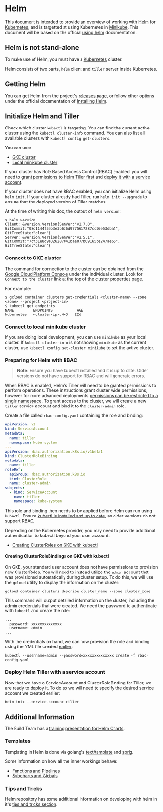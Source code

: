 # Helm

This document is intended to provide an overview of working with [Helm][helm] for [Kubernetes][k8s-io], and is targetted at using Kubernetes in [Minikube](../minikube/README.md). This document will be based on the official [using helm][helm-using] documentation.

## Helm is not stand-alone

To make use of Helm, you must have a [Kubernetes][k8s-io] cluster.

Helm consists of two parts, `helm` client and `tiller` server inside Kubernetes.

## Getting Helm

You can get Helm from the project's [releases page](https://github.com/kubernetes/helm/releases), or follow other options under the official documentation of [Installing Helm](https://docs.helm.sh/using_helm/#installing-helm).

## Initialize Helm and Tiller

Check which cluster `kubectl` is targeting.
You can find the current active cluster using the `kubectl cluster-info`
command. You can also list all available clusters with `kubectl config get-clusters`.

You can use:

* [GKE cluster](#connect-to-gke-cluster)
* [Local minikube cluster](#connect-to-local-minikube-cluster)

If your cluster has Role Based Access Control (RBAC) enabled, you will need to [grant permissions to Helm Tiller first](#preparing-for-helm-with-rbac) and [deploy it with a service account](#deploy-helm-tiller-with-a-service-account).

If your cluster does not have RBAC enabled, you can initialize Helm
using `helm init`. If your cluster
already had Tiller, run `helm init --upgrade` to ensure that the deployed version of Tiller matches.

At the time of writing this doc, the output of `helm version`:

```
$ helm version
Client: &version.Version{SemVer:"v2.7.0", GitCommit:"08c1144f5eb3e3b636d9775617287cc26e53dba4", GitTreeState:"clean"}
Server: &version.Version{SemVer:"v2.5.1", GitCommit:"7cf31e8d9a026287041bae077b09165be247ae66", GitTreeState:"clean"}
```

### Connect to GKE cluster

The command for connection to the cluster can be obtained from the [Google Cloud Platform Console][gcp-k8s]
under the individual cluster. Look for `Connect to the cluster` link at the top
of the cluster properties page.

For example:

```
$ gcloud container clusters get-credentials <cluster-name> --zone <zone> --project <project-id>
$ kubectl get endpoints
NAME         ENDPOINTS           AGE
kubernetes   <cluster-ip>:443   22d
```

### Connect to local minikube cluster

If you are doing local development, you can use `minikube` as your
local cluster. If `kubectl cluster-info` is not showing `minikube` as the current
cluster, use `kubectl config set-cluster minikube` to set the active cluster.

### Preparing for Helm with RBAC

> **Note**: Ensure you have kubectl installed and it is up to date. Older versions do not have support for RBAC and will generate errors.

When RBAC is enabled, Helm's Tiller will need to be granted permissions to perform operations. These instructions grant cluster wide permissions, however for more advanced deployments [permissions can be restricted to a single namespace](https://docs.helm.sh/using_helm/#example-deploy-tiller-in-a-namespace-restricted-to-deploying-resources-only-in-that-namespace). To grant access to the cluster, we will create a new `tiller` service account and bind it to the `cluster-admin` role.

Create a file called `rbac-config.yaml` containing the role and binding:
```yaml
apiVersion: v1
kind: ServiceAccount
metadata:
  name: tiller
  namespace: kube-system
---
apiVersion: rbac.authorization.k8s.io/v1beta1
kind: ClusterRoleBinding
metadata:
  name: tiller
roleRef:
  apiGroup: rbac.authorization.k8s.io
  kind: ClusterRole
  name: cluster-admin
subjects:
  - kind: ServiceAccount
    name: tiller
    namespace: kube-system
```

This role and binding then needs to be applied before Helm can run using `kubectl`. Ensure [kubectl is installed and up to date](https://kubernetes.io/docs/tasks/tools/install-kubectl/), as older versions do not support RBAC.

Depending on the Kubernetes provider, you may need to provide additional authentication to kubectl beyond your user account:
* [Creating ClusterRoles on GKE with kubectl](#creating-clusterroles-on-gke-with-kubectl)

#### Creating ClusterRoleBindings on GKE with kubectl

On GKE, your standard user account does not have permissions to provision new ClusterRoles. You will need to instead utilize the `admin` account that was provisioned automatically during cluster setup. To do this, we will use the `gcloud` utility to display the information on the cluster:

```
gcloud container clusters describe cluster_name --zone cluster_zone
```

This command will output detailed information on the cluster, including the admin credentials that were created. We need the password to authenticate with `kubectl` and create the role:

```
...
  password: xxxxxxxxxxxxxx
  username: admin
...
```

With the credentials on hand, we can now provision the role and binding using the YML file created [earlier](#setting-up-helm-with-rbac):

```
kubectl --username=admin --password=xxxxxxxxxxxxxx create -f rbac-config.yaml
```

### Deploy Helm Tiller with a service account

Now that we have a ServiceAccount and ClusterRoleBinding for Tiller, we are ready to deploy it. To do so we will need to specify the desired service account we created earlier:

```
helm init --service-account tiller
```

## Additional Information

The Build Team has a [training presentation for Helm Charts](https://docs.google.com/presentation/d/1CStgh5lbS-xOdKdi3P8N9twaw7ClkvyqFN3oZrM1SNw/present).

### Templates

Templating in Helm is done via golang's [text/template][] and [sprig][].

Some information on how all the inner workings behave:
- [Functions and Pipelines][helm-func-pipeline]
- [Subcharts and Globals][helm-subchart-global]

### Tips and Tricks

Helm repository has some additional information on developing with helm in it's
[tips and tricks section](https://github.com/kubernetes/helm/blob/master/docs/charts_tips_and_tricks.md).


[helm]: https://helm.sh
[helm-using]: https://docs.helm.sh/using_helm
[k8s-io]: https://kubernetes.io/
[gcp-k8s]: https://console.cloud.google.com/kubernetes/list

[text/template]: https://golang.org/pkg/text/template/
[sprig]: https://godoc.org/github.com/Masterminds/sprig
[helm-func-pipeline]: https://github.com/kubernetes/helm/blob/master/docs/chart_template_guide/functions_and_pipelines.md
[helm-subchart-global]: https://github.com/kubernetes/helm/blob/master/docs/chart_template_guide/subcharts_and_globals.md
